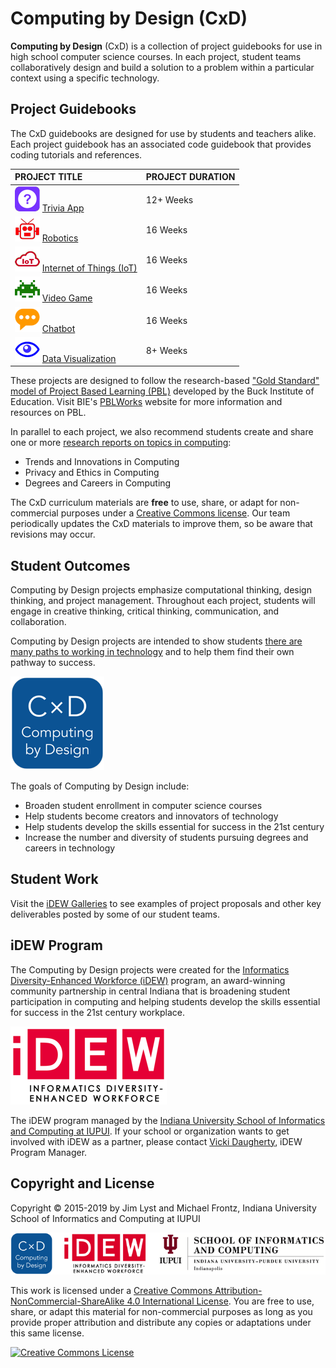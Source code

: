 # Computing by Design \(CxD\)

**Computing by Design** \(CxD\) is a collection of project guidebooks for use in high school computer science courses. In each project, student teams collaboratively design and build a solution to a problem within a particular context using a specific technology.

## Project Guidebooks

The CxD guidebooks are designed for use by students and teachers alike. Each project guidebook has an associated code guidebook that provides coding tutorials and references.

| PROJECT TITLE | PROJECT DURATION |
| :--- | :--- |
| ![](.gitbook/assets/trivia-app-icon.png) [Trivia App](https://docs.idew.org/project-trivia-app/) | 12+ Weeks |
| ![](.gitbook/assets/robotics-icon.png) [Robotics](https://docs.idew.org/project-robotics/) | 16 Weeks |
| ![](.gitbook/assets/iot-icon.png) [Internet of Things \(IoT\)](https://docs.idew.org/project-internet-of-things/) | 16 Weeks |
| ![](.gitbook/assets/video-game-icon.png) [Video Game](https://docs.idew.org/project-video-game/) | 16 Weeks |
| ![](.gitbook/assets/chatbot-icon.png) [Chatbot ](https://docs.idew.org/project-chatbot/) | 16 Weeks |
| ![](.gitbook/assets/dashboard-icon.png) [Data Visualization](https://docs.idew.org/project-dataviz-dashboard/) | 8+ Weeks |

These projects are designed to follow the research-based ["Gold Standard" model of Project Based Learning \(PBL\)](https://www.pblworks.org/what-is-pbl) developed by the Buck Institute of Education. Visit BIE's [PBLWorks](https://www.pblworks.org/) website for more information and resources on PBL.

In parallel to each project, we also recommend students create and share one or more [research reports on topics in computing](https://docs.idew.org/research-topics-in-computing/):

* Trends and Innovations in Computing
* Privacy and Ethics in Computing
* Degrees and Careers in Computing

The CxD curriculum materials are **free** to use, share, or adapt for non-commercial purposes under a [Creative Commons license](https://creativecommons.org/licenses/by-nc-sa/4.0/). Our team periodically updates the CxD materials to improve them, so be aware that revisions may occur.

## Student Outcomes

Computing by Design projects emphasize computational thinking, design thinking, and project management. Throughout each project, students will engage in creative thinking, critical thinking, communication, and collaboration.

Computing by Design projects are intended to show students [there are many paths to working in technology](https://techpoint.org/jobs-in-tech/) and to help them find their own pathway to success.

![](.gitbook/assets/cxd-logo-square-150px.png)

The goals of Computing by Design include:

* Broaden student enrollment in computer science courses
* Help students become creators and innovators of technology
* Help students develop the skills essential for success in the 21st century
* Increase the number and diversity of students pursuing degrees and careers in technology

## Student Work

Visit the [iDEW Galleries](https://galleries.idew.org/) to see examples of project proposals and other key deliverables posted by some of our student teams.

## iDEW Program

The Computing by Design projects were created for the [Informatics Diversity-Enhanced Workforce \(iDEW\)](https://soic.iupui.edu/idew/) program, an award-winning community partnership in central Indiana that is broadening student participation in computing and helping students develop the skills essential for success in the 21st century workplace.

![](.gitbook/assets/idew-logo-250x125.png)

The iDEW program managed by the [Indiana University School of Informatics and Computing at IUPUI](https://soic.iupui.edu/). If your school or organization wants to get involved with iDEW as a partner, please contact [Vicki Daugherty](https://soic.iupui.edu/people/vicki-daugherty/), iDEW Program Manager.

## Copyright and License

Copyright © 2015-2019 by Jim Lyst and Michael Frontz, Indiana University School of Informatics and Computing at IUPUI

![](.gitbook/assets/cxd-idew-soic-logo.png)

This work is licensed under a [Creative Commons Attribution-NonCommercial-ShareAlike 4.0 International License](http://creativecommons.org/licenses/by-nc-sa/4.0/). You are free to use, share, or adapt this material for non-commercial purposes as long as you provide proper attribution and distribute any copies or adaptations under this same license.

[![Creative Commons License](https://i.creativecommons.org/l/by-nc-sa/4.0/88x31.png)](http://creativecommons.org/licenses/by-nc-sa/4.0/)


